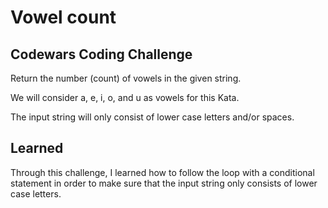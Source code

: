 # Vowel count

## Codewars Coding Challenge

Return the number (count) of vowels in the given string.

We will consider a, e, i, o, and u as vowels for this Kata.

The input string will only consist of lower case letters and/or spaces.

## Learned

Through this challenge, I learned how to follow the loop with a conditional statement in order to make sure that the input string only consists of lower case letters.
